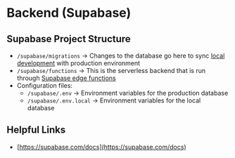 # Backend (Supabase)

## Supabase Project Structure
* `/supabase/migrations` -> Changes to the database go here to sync [local development](local-development/pull-changes.md) with production environment
* `/supabase/functions` -> This is the serverless backend that is run through [Supabase edge functions](https://supabase.com/docs/guides/functions)
* Configuration files:
  * `/supabase/.env` -> Environment variables for the production database
  * `/supabase/.env.local` -> Environment variables for the local database

## Helpful Links
* [https://supabase.com/docs](https://supabase.com/docs)

